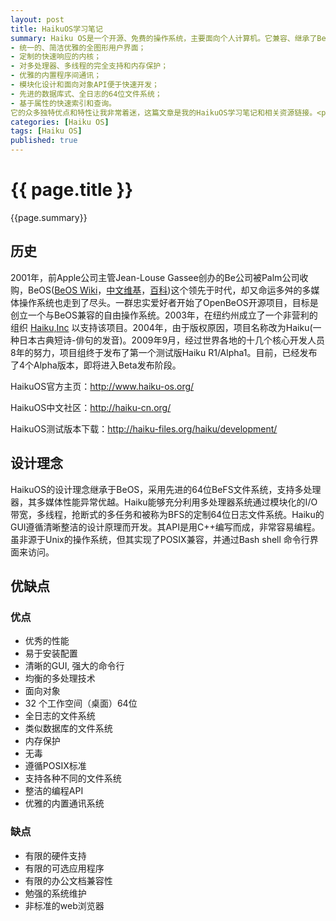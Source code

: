 ```yaml
---
layout: post
title: HaikuOS学习笔记
summary: Haiku OS是一个开源、免费的操作系统，主要面向个人计算机。它兼容、继承了BeOS的理念，是一个快速、简洁优雅、易学易用，而且非常强大的操作系统。它有着
- 统一的、简洁优雅的全图形用户界面；
- 定制的快速响应的内核；
- 对多处理器、多线程的完全支持和内存保护；
- 优雅的内置程序间通讯；
- 模块化设计和面向对象API便于快速开发；
- 先进的数据库式、全日志的64位文件系统；
- 基于属性的快速索引和查询。
它的众多独特优点和特性让我非常着迷，这篇文章是我的HaikuOS学习笔记和相关资源链接。<p><center><a href="/images/HaikuOS-desktop.png" target="_blank"><img src="/images/HaikuOS-desktop.png" alt="HaikuOS-desktop" height="500" width="633"></a></center></p>
categories: [Haiku OS]
tags: [Haiku OS]
published: true
---
```


# {{ page.title }} #

{{page.summary}}

## 历史 ##
2001年，前Apple公司主管Jean-Louse Gassee创办的Be公司被Palm公司收购，BeOS([BeOS Wiki](http://en.wikipedia.org/wiki/BeOS)，[中文维基](http://zh.wikipedia.org/wiki/BeOS)，[百科](http://baike.baidu.com/link?url=RlMCN12Pq2RYX_9z1C_GsXaWVP7kK3e2SZF_PDZ6ptjrlRBS28YSQ-jUXIuAc4yx))这个领先于时代，却又命运多舛的多媒体操作系统也走到了尽头。一群忠实爱好者开始了OpenBeOS开源项目，目标是创立一个与BeOS兼容的自由操作系统。2003年，在纽约州成立了一个非营利的组织 [Haiku,Inc](http://www.haiku-inc.org/) 以支持该项目。2004年，由于版权原因，项目名称改为Haiku(一种日本古典短诗-俳句的发音)。2009年9月，经过世界各地的十几个核心开发人员8年的努力，项目组终于发布了第一个测试版Haiku R1/Alpha1。目前，已经发布了4个Alpha版本，即将进入Beta发布阶段。

HaikuOS官方主页：<http://www.haiku-os.org/><p>
HaikuOS中文社区：<http://haiku-cn.org/><p>
HaikuOS测试版本下载：<http://haiku-files.org/haiku/development/>


## 设计理念 ##
HaikuOS的设计理念继承于BeOS，采用先进的64位BeFS文件系统，支持多处理器，其多媒体性能异常优越。Haiku能够充分利用多处理器系统通过模块化的I/O带宽，多线程，抢断式的多任务和被称为BFS的定制64位日志文件系统。Haiku的GUI遵循清晰整洁的设计原理而开发。其API是用C++编写而成，非常容易编程。虽非源于Unix的操作系统，但其实现了POSIX兼容，并通过Bash shell 命令行界面来访问。

## 优缺点 ##
### 优点 ###
- 优秀的性能
- 易于安装配置
- 清晰的GUI, 强大的命令行
- 均衡的多处理技术
- 面向对象
- 32 个工作空间（桌面）64位
- 全日志的文件系统
- 类似数据库的文件系统
- 内存保护
- 无毒
- 遵循POSIX标准
- 支持各种不同的文件系统
- 整洁的编程API
- 优雅的内置通讯系统 
### 缺点 ###
- 有限的硬件支持
- 有限的可选应用程序
- 有限的办公文档兼容性
- 勉强的系统维护
- 非标准的web浏览器